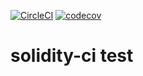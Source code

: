 [![CircleCI](https://circleci.com/gh/sumitis14/solidity-ci.svg?style=svg)](https://circleci.com/gh/sumitis14/solidity-ci) [![codecov](https://codecov.io/gh/sumitis14/solidity-ci/branch/master/graph/badge.svg)](https://codecov.io/gh/sumitis14/solidity-ci)

# solidity-ci test
